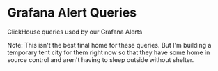 # Grafana Alert Queries
ClickHouse queries used by our Grafana Alerts

Note: This isn't the best final home for these queries. But I'm building a temporary tent city for them right now so that they have some home in source control and aren't having to sleep outside without shelter.